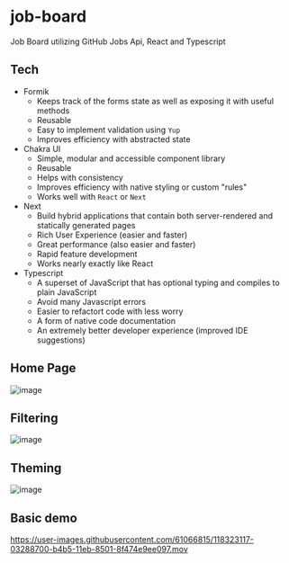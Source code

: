 # job-board
Job Board utilizing GitHub Jobs Api, React and Typescript

## Tech
- Formik
  - Keeps track of the forms state as well as exposing it with useful methods
  - Reusable
  - Easy to implement validation using `Yup`
  - Improves efficiency with abstracted state
- Chakra UI
  - Simple, modular and accessible component library
  - Reusable
  - Helps with consistency
  - Improves efficiency with native styling or custom "rules"
  - Works well with `React` or `Next`
- Next
  - Build hybrid applications that contain both server-rendered and statically generated pages
  - Rich User Experience (easier and faster)
  - Great performance (also easier and faster)
  - Rapid feature development
  - Works nearly exactly like React
- Typescript
  - A superset of JavaScript that has optional typing and compiles to plain JavaScript
  - Avoid many Javascript errors
  - Easier to refactort code with less worry
  - A form of native code documentation
  - An extremely better developer experience (improved IDE suggestions)

## Home Page
![image](https://user-images.githubusercontent.com/61066815/118322156-85b04700-b4b3-11eb-975f-0c80a988f363.png)

## Filtering
![image](https://user-images.githubusercontent.com/61066815/118322378-e2136680-b4b3-11eb-8d56-4f68e0db3a3a.png)

## Theming
![image](https://user-images.githubusercontent.com/61066815/118322801-8e554d00-b4b4-11eb-9d84-96e6d77c20c3.png)

## Basic demo
https://user-images.githubusercontent.com/61066815/118323117-03288700-b4b5-11eb-8501-8f474e9ee097.mov

